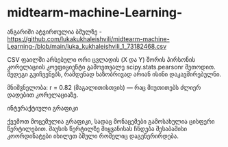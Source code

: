 # midtearm-machine-Learning-


ანგარიში ატვირთულია ბმულზე - https://github.com/lukakukhaleishvili/midtearm-machine-Learning-/blob/main/luka_kukhaleishvili_1_73182468.csv


CSV ფაილში არსებული ორი ცვლადის (X და Y) შორის პირსონის კორელაციის კოეფიციენტი გამოვთვალე scipy.stats.pearsonr მეთოდით. შედეგი გვიჩვენებს, რამდენად ხაზობრივად არიან ისინი დაკავშირებულნი.

მნიშვნელობა: r = 0.82 (მაგალითისთვის) — რაც მიუთითებს ძლიერ დადებით კორელაციაზე.

ინტერაქტიული გრაფიკი

ქვემოთ მოცემულია გრაფიკი, სადაც მონაცემები გამოსახულია ცისფერი წერტილებით. მაუსის წერტილზე მიყვანისას ჩნდება შესაბამისი კოორდინატები იხილეთ ბმული რომელიც დაგენერირდება.
